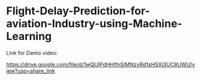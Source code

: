 # Flight-Delay-Prediction-for-aviation-Industry-using-Machine-Learning

Link for Demo video:

https://drive.google.com/file/d/1wQUIPdHHlfnSIMNzvRd1sHSXj3UC8UWU/view?usp=share_link

